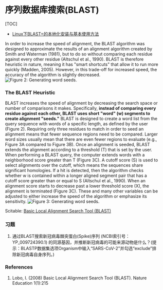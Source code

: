 # 序列数据库搜索(BLAST)

[TOC]

* [Linux下BLAST+的本地化安装与基本使用方法](http://blog.ligene.cn/2017/07/05/BLAST-Tutorial/)

In order to increase the speed of alignment, the BLAST algorithm was designed to approximate the results of an alignment algorithm created by Smith and Waterman (1981), but to do so without comparing each residue against every other residue (Altschul et al., 1990). BLAST is therefore heuristic in nature, meaning it has "smart shortcuts" that allow it to run more quickly (Madden, 2005). However, in this trade-off for increased speed, the accuracy of the algorithm is slightly decreased.  
![Figure 2: Generating word seeds.](http://www.ligene.cn/images/book/blast_f2.jpg)

### The BLAST Heuristic 
BLAST increases the speed of alignment by decreasing the search space or number of comparisons it makes. Specifically, **instead of comparing every residue against each other, BLAST uses short "word" (w) segments to create alignment "seeds."** BLAST is designed to create a word list from the query sequence with words of a specific length, as defined by the user (Figure 2). Requiring only three residues to match in order to seed an alignment means that fewer sequence regions need to be compared. Larger word sizes usually mean that there are even fewer regions to evaluate (e.g., Figure 3A compared to Figure 3B). Once an alignment is seeded, BLAST extends the alignment according to a threshold (T) that is set by the user. When performing a BLAST query, the computer extends words with a neighborhood score greater than T (Figure 3C). A cutoff score (S) is used to select alignments over the cutoff, which means the sequences share significant homologies. If a hit is detected, then the algorithm checks whether w is contained within a longer aligned segment pair that has a cutoff score greater than or equal to S (Altschul et al., 1990). When an alignment score starts to decrease past a lower threshold score (X), the alignment is terminated (Figure 3C). These and many other variables can be adjusted to either increase the speed of the algorithm or emphasize its sensitivity.
![Figure 3: Generating word seeds.](http://www.ligene.cn/images/book/blast_f2.jpg)

Scitable:
[Basic Local Alignment Search Tool (BLAST)](https://www.nature.com/scitable/topicpage/basic-local-alignment-search-tool-blast-29096/#)

### 习题
1. 通过BLAST搜索新冠病毒棘突蛋白(Spike)序列 (NCBI索引号：YP_009724390.1) 的同源基因，并推断新冠病毒的可能来源动物是什么？(提示：BLASTP数据集选项Organism中输入“SARS-CoV-2”并勾选“exclude”排除新冠病毒自身序列。)

### References
1. Lobo, I. (2008) Basic Local Alignment Search Tool (BLAST). Nature Education 1(1):215